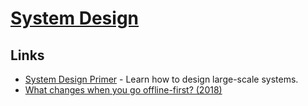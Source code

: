 # [System Design](http://en.wikipedia.org/wiki/Systems_design)

## Links

- [System Design Primer](https://github.com/donnemartin/system-design-primer#readme) - Learn how to design large-scale systems.
- [What changes when you go offline-first? (2018)](https://speakerdeck.com/ept/what-changes-when-you-go-offline-first)